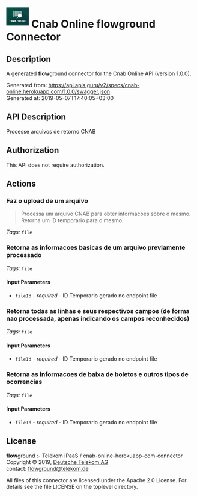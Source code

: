 # ![LOGO](logo.png) Cnab Online **flow**ground Connector

## Description

A generated **flow**ground connector for the Cnab Online API (version 1.0.0).

Generated from: https://api.apis.guru/v2/specs/cnab-online.herokuapp.com/1.0.0/swagger.json<br/>
Generated at: 2019-05-07T17:40:05+03:00

## API Description

Processe arquivos de retorno CNAB

## Authorization

This API does not require authorization.

## Actions

### Faz o upload de um arquivo

> Processa um arquivo CNAB para obter informacoes sobre o mesmo. Retorna um ID temporario para o mesmo.

*Tags:* `file`

### Retorna as informacoes basicas de um arquivo previamente processado

*Tags:* `file`

#### Input Parameters
* `fileId` - _required_ - ID Temporario gerado no endpoint file

### Retorna todas as linhas e seus respectivos campos (de forma nao processada, apenas indicando os campos reconhecidos)

*Tags:* `file`

#### Input Parameters
* `fileId` - _required_ - ID Temporario gerado no endpoint file

### Retorna as informacoes de baixa de boletos e outros tipos de ocorrencias

*Tags:* `file`

#### Input Parameters
* `fileId` - _required_ - ID Temporario gerado no endpoint file

## License

**flow**ground :- Telekom iPaaS / cnab-online-herokuapp-com-connector<br/>
Copyright © 2019, [Deutsche Telekom AG](https://www.telekom.de)<br/>
contact: flowground@telekom.de

All files of this connector are licensed under the Apache 2.0 License. For details
see the file LICENSE on the toplevel directory.
